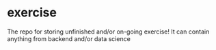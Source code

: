 # exercise
The repo for storing unfinished and/or on-going exercise!
It can contain anything from backend and/or data science
